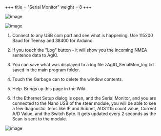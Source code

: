 +++
title = "Serial Monitor"
weight = 8
+++

![image](../img/agio-serial-monitor.png)


![image](../img/agio-serial-monitor-legend.png)


1. Connect to any USB com port and see what is happening. Use 115200 Baud for Teensy and 38400 for Arduino.

2. If you touch the "Log" button - it will show you the incoming NMEA sentence data to AgIO.

3. You can save what was displayed to a log file zAgIO_SerialMon_log.txt saved in the main program folder.

4. Touch the Garbage can to delete the window contents.

5. Help. Brings up this page in the Wiki.



6. If the Ethernet Setup dialog is open, and the Serial Monitor, and you are connected to the Nano USB of the steer module, you will be able to see a few diagnostic items like IP and Subnet, ADS1115 count value, Current A/D Value, and the Switch Byte. It gets updated every 2 seconds as the Scan is sent to the module. 

![image](../img/agio-diagnostic.png)
